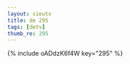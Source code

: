 ```yaml
--- 
layout: sieutv
title: de 295
tags: [detv]
thumb_re: 295
---
```

{% include oADdzK6f4W key="295" %} 
